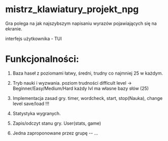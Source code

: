 # mistrz_klawiatury_projekt_npg
Gra polega na jak najszybszym napisaniu wyrazów pojawiających się na ekranie.

interfejs użytkownika - TUI

Funkcjonalności:
====================
1. Baza haseł z poziomami łatwy, średni, trudny co najmniej 25 w każdym.
2. Tryb nauki i wyzwania.
  poziom trudności
  difficult level -> Beginner/Easy/Medium/Hard
  każdy lvl ma własne bazy słów (25)

3. Implementacja zasad gry.
  timer, wordcheck, start, stop(Nauka), change level 
  save/load !!!

4.  Statystyka wygranych.

5.  Zapis/odczyt stanu gry.
  User(stats, game)


6. Jedna zaproponowane przez grupę -- ...
